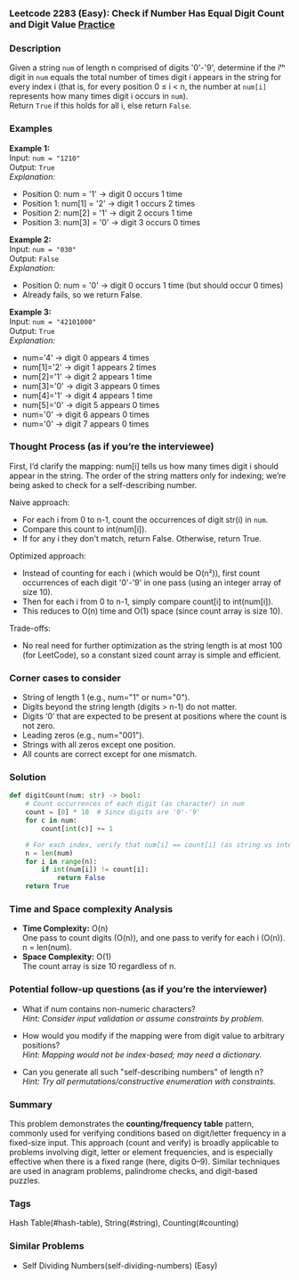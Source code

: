 ### Leetcode 2283 (Easy): Check if Number Has Equal Digit Count and Digit Value [Practice](https://leetcode.com/problems/check-if-number-has-equal-digit-count-and-digit-value)

### Description  
Given a string `num` of length n comprised of digits '0'-'9', determine if the iᵗʰ digit in `num` equals the total number of times digit i appears in the string for every index i (that is, for every position 0 ≤ i < n, the number at `num[i]` represents how many times digit i occurs in `num`).  
Return `True` if this holds for all i, else return `False`.

### Examples  

**Example 1:**  
Input: `num = "1210"`  
Output: `True`  
*Explanation:*
- Position 0: num = '1' → digit 0 occurs 1 time
- Position 1: num[1] = '2' → digit 1 occurs 2 times
- Position 2: num[2] = '1' → digit 2 occurs 1 time
- Position 3: num[3] = '0' → digit 3 occurs 0 times

**Example 2:**  
Input: `num = "030"`  
Output: `False`  
*Explanation:*
- Position 0: num = '0' → digit 0 occurs 1 time (but should occur 0 times)
- Already fails, so we return False.

**Example 3:**  
Input: `num = "42101000"`  
Output: `True`  
*Explanation:*
- num='4' → digit 0 appears 4 times
- num[1]='2' → digit 1 appears 2 times
- num[2]='1' → digit 2 appears 1 time
- num[3]='0' → digit 3 appears 0 times
- num[4]='1' → digit 4 appears 1 time
- num[5]='0' → digit 5 appears 0 times
- num='0' → digit 6 appears 0 times
- num='0' → digit 7 appears 0 times

### Thought Process (as if you’re the interviewee)  
First, I’d clarify the mapping: num[i] tells us how many times digit i should appear in the string. The order of the string matters only for indexing; we’re being asked to check for a self-describing number.

Naive approach:  
- For each i from 0 to n-1, count the occurrences of digit str(i) in `num`.  
- Compare this count to int(num[i]).  
- If for any i they don't match, return False. Otherwise, return True.

Optimized approach:  
- Instead of counting for each i (which would be O(n²)), first count occurrences of each digit '0'-'9' in one pass (using an integer array of size 10).
- Then for each i from 0 to n-1, simply compare count[i] to int(num[i]).
- This reduces to O(n) time and O(1) space (since count array is size 10).

Trade-offs:  
- No real need for further optimization as the string length is at most 100 (for LeetCode), so a constant sized count array is simple and efficient.

### Corner cases to consider  
- String of length 1 (e.g., num="1" or num="0").
- Digits beyond the string length (digits > n-1) do not matter.
- Digits ‘0’ that are expected to be present at positions where the count is not zero.
- Leading zeros (e.g., num="001").
- Strings with all zeros except one position.
- All counts are correct except for one mismatch.

### Solution

```python
def digitCount(num: str) -> bool:
    # Count occurrences of each digit (as character) in num
    count = [0] * 10  # Since digits are '0'-'9'
    for c in num:
        count[int(c)] += 1

    # For each index, verify that num[i] == count[i] (as string vs integer)
    n = len(num)
    for i in range(n):
        if int(num[i]) != count[i]:
            return False
    return True
```

### Time and Space complexity Analysis  

- **Time Complexity:** O(n)<br>
  One pass to count digits (O(n)), and one pass to verify for each i (O(n)). n = len(num).
- **Space Complexity:** O(1)<br>
  The count array is size 10 regardless of n.

### Potential follow-up questions (as if you’re the interviewer)  

- What if num contains non-numeric characters?  
  *Hint: Consider input validation or assume constraints by problem.*

- How would you modify if the mapping were from digit value to arbitrary positions?  
  *Hint: Mapping would not be index-based; may need a dictionary.*

- Can you generate all such "self-describing numbers" of length n?  
  *Hint: Try all permutations/constructive enumeration with constraints.*

### Summary
This problem demonstrates the **counting/frequency table** pattern, commonly used for verifying conditions based on digit/letter frequency in a fixed-size input. This approach (count and verify) is broadly applicable to problems involving digit, letter or element frequencies, and is especially effective when there is a fixed range (here, digits 0–9). Similar techniques are used in anagram problems, palindrome checks, and digit-based puzzles.

### Tags
Hash Table(#hash-table), String(#string), Counting(#counting)

### Similar Problems
- Self Dividing Numbers(self-dividing-numbers) (Easy)